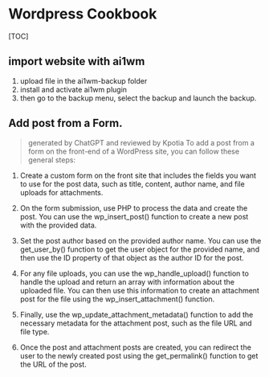 # Wordpress Cookbook 
[TOC]
## import website with ai1wm
1. upload file in the ai1wm-backup folder 
2. install and activate ai1wm plugin 
3. then go to the backup menu, select the backup and launch the backup.

## Add post from a Form. 
> generated by ChatGPT and reviewed by Kpotia
To add a post from a form on the front-end of a WordPress site, you can follow these general steps:

1. Create a custom form on the front site that includes the fields you want to use for the post data, such as title, content, author name, and file uploads for attachments.

2. On the form submission, use PHP to process the data and create the post. You can use the wp_insert_post() function to create a new post with the provided data.

3. Set the post author based on the provided author name. You can use the get_user_by() function to get the user object for the provided name, and then use the ID property of that object as the author ID for the post.

4. For any file uploads, you can use the wp_handle_upload() function to handle the upload and return an array with information about the uploaded file. You can then use this information to create an attachment post for the file using the wp_insert_attachment() function.

5. Finally, use the wp_update_attachment_metadata() function to add the necessary metadata for the attachment post, such as the file URL and file type.

6. Once the post and attachment posts are created, you can redirect the user to the newly created post using the get_permalink() function to get the URL of the post.



